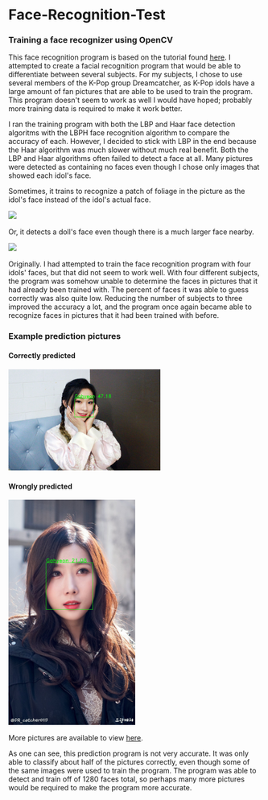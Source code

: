 # Face-Recognition-Test
### Training a face recognizer using OpenCV

This face recognition program is based on the tutorial found [here](https://www.superdatascience.com/opencv-face-recognition/). I attempted to create a facial recognition program that would be able to differentiate between several subjects. For my subjects, I chose to use several members of the K-Pop group Dreamcatcher, as K-Pop idols have a large amount of fan pictures that are able to be used to train the program. This program doesn't seem to work as well I would have hoped; probably more training data is required to make it work better. 

I ran the training program with both the LBP and Haar face detection algoritms with the LBPH face recognition algorithm to compare the accuracy of each. However, I decided to stick with LBP in the end because the Haar algorithm was much slower without much real benefit. Both the LBP and Haar algorithms often failed to detect a face at all. Many pictures were detected as containing no faces even though I chose only images that showed each idol's face.

Sometimes, it trains to recognize a patch of foliage in the picture as the idol's face instead of the idol's actual face.

<img src="https://github.com/SimpleTurtle/SimpleTurtle/blob/master/images/22344172_1300303463430014_37224820856848384_n.jpg" width="60%">

Or, it detects a doll's face even though there is a much larger face nearby.

<img src="https://github.com/SimpleTurtle/SimpleTurtle/blob/master/images/jiu1.jpg" width="40%">

Originally. I had attempted to train the face recognition program with four idols' faces, but that did not seem to work well. With four different subjects, the program was somehow unable to determine the faces in pictures that it had already been trained with. The percent of faces it was able to guess correctly was also quite low. Reducing the number of subjects to three improved the accuracy a lot, and the program once again became able to recognize faces in pictures that it had been trained with before. 

### Example prediction pictures
#### Correctly predicted
<img src="predictions/Gahyeon4.jpg" width="60%">

#### Wrongly predicted
<img src="predictions/Handong5.jpg" width="50%">

More pictures are available to view [here](predictions/). 

As one can see, this prediction program is not very accurate. It was only able to classify about half of the pictures correctly, even though some of the same images were used to train the program. The program was able to detect and train off of 1280 faces total, so perhaps many more pictures would be required to make the program more accurate. 
